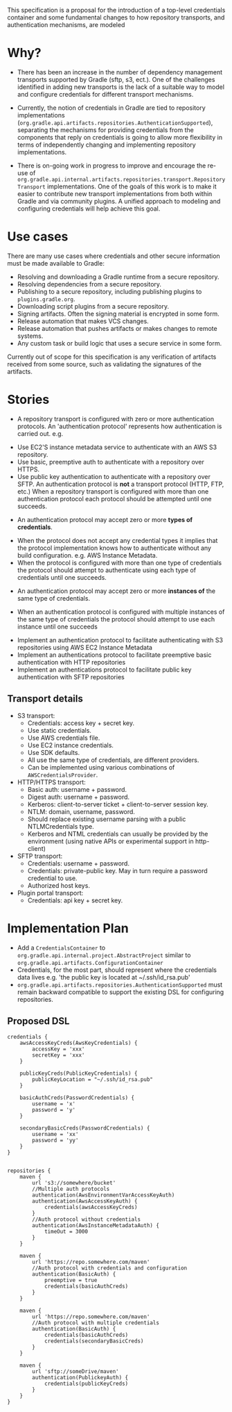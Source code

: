 This specification is a proposal for the introduction of a top-level credentials container and some fundamental changes to
how repository transports, and authentication mechanisms, are modeled

# Why?

* There has been an increase in the number of dependency management transports supported by Gradle (sftp, s3, ect.). One of the challenges identified in adding
 new transports is the lack of a suitable way to model and configure credentials for different transport mechanisms.

* Currently, the notion of credentials in Gradle are tied to repository implementations (`org.gradle.api.artifacts.repositories.AuthenticationSupported`), separating the mechanisms
 for providing credentials from the components that reply on credentials is going to allow more flexibility in terms of independently changing and implementing repository implementations.

* There is on-going work in progress to improve and encourage the re-use of `org.gradle.api.internal.artifacts.repositories.transport.RepositoryTransport` implementations. One of the goals of this work is to
make it easier to contribute new transport implementations from both within Gradle and via community plugins. A unified approach to modeling and configuring credentials will help achieve this goal.

# Use cases 

There are many use cases where credentials and other secure information must be made available to Gradle: 

* Resolving and downloading a Gradle runtime from a secure repository.
* Resolving dependencies from a secure repository.
* Publishing to a secure repository, including publishing plugins to `plugins.gradle.org`.
* Downloading script plugins from a secure repository. 
* Signing artifacts. Often the signing material is encrypted in some form.
* Release automation that makes VCS changes.
* Release automation that pushes artifacts or makes changes to remote systems. 
* Any custom task or build logic that uses a secure service in some form.

Currently out of scope for this specification is any verification of artifacts received from some source, such as validating the signatures of the artifacts.

# Stories

* A repository transport is configured with zero or more authentication protocols. An 'authentication protocol' represents how authentication is carried out. e.g.
 - Use EC2'S instance metadata service to authenticate with an AWS S3 repository.
 - Use basic, preemptive auth to authenticate with a repository over HTTPS.
 - Use public key authentication to authenticate with a repository over SFTP.
An authentication protocol is __not__ a transport protocol (HTTP, FTP, etc.)
When a repository transport is configured with more than one authentication protocol each protocol should be attempted until one succeeds.

* An authentication protocol may accept zero or more __types of credentials__.
 - When the protocol does not accept any credential types it implies that the protocol implementation knows how to authenticate without any build configuration. e.g. AWS Instance Metadata.
 - When the protocol is configured with more than one type of credentials the protocol should attempt to authenticate using each type of credentials until one succeeds.

* An authentication protocol may accept zero or more __instances of__ the same type of credentials.
 - When an authentication protocol is configured with multiple instances of the same type of credentials the protocol should attempt to use each instance until one succeeds

* Implement an authentication protocol to facilitate authenticating with S3 repositories using AWS EC2 Instance Metadata
* Implement an authentications protocol to facilitate preemptive basic authentication with HTTP repositories
* Implement an authentications protocol to facilitate public key authentication with SFTP repositories

## Transport details

* S3 transport:
    - Credentials: access key + secret key.
    - Use static credentials. 
    - Use AWS credentials file.
    - Use EC2 instance credentials.
    - Use SDK defaults.
    - All use the same type of credentials, are different providers. 
    - Can be implemented using various combinations of `AWSCredentialsProvider`.
* HTTP/HTTPS transport:
    - Basic auth: username + password.
    - Digest auth: username + password.
    - Kerberos: client-to-server ticket + client-to-server session key.
    - NTLM: domain, username, password.
    - Should replace existing username parsing with a public NTLMCredentials type.
    - Kerberos and NTML credentials can usually be provided by the environment (using native APIs or experimental support in http-client)
* SFTP transport:
    - Credentials: username + password.
    - Credentials: private-public key. May in turn require a password credential to use.
    - Authorized host keys.
* Plugin portal transport:
    - Credentials: api key + secret key.

# Implementation Plan

* Add a `CredentialsContainer` to `org.gradle.api.internal.project.AbstractProject` similar to `org.gradle.api.artifacts.ConfigurationContainer`
* Credentials, for the most part, should represent where the credentials data lives e.g. 'the public key is located at ~/.ssh/id_rsa.pub'
* `org.gradle.api.artifacts.repositories.AuthenticationSupported` must remain backward compatible to support the existing DSL for configuring repositories.

## Proposed DSL

```
credentials {
    awsAccessKeyCreds(AwsKeyCredentials) {
        accessKey = 'xxx'
        secretKey = 'xxx'
    }

    publicKeyCreds(PublicKeyCredentials) {
        publicKeyLocation = "~/.ssh/id_rsa.pub"
    }

    basicAuthCreds(PasswordCredentials) {
        username = 'x'
        password = 'y'
    }

    secondaryBasicCreds(PasswordCredentials) {
        username = 'xx'
        password = 'yy'
    }
}


repositories {
    maven {
        url 's3://somewhere/bucket'
        //Multiple auth protocols
        authentication(AwsEnvironmentVarAccessKeyAuth)
        authentication(AwsAccessKeyAuth) {
            credentials(awsAccessKeyCreds)
        }
        //Auth protocol without credentials
        authentication(AwsInstanceMetadataAuth) {
            timeOut = 3000
        }
    }

    maven {
        url 'https://repo.somewhere.com/maven'
        //Auth protocol with credentials and configuration
        authentication(BasicAuth) {
            preemptive = true
            credentials(basicAuthCreds)
        }
    }

    maven {
        url 'https://repo.somewhere.com/maven'
        //Auth protocol with multiple credentials
        authentication(BasicAuth) {
            credentials(basicAuthCreds)
            credentials(secondaryBasicCreds)
        }
    }

    maven {
        url 'sftp://someDrive/maven'
        authentication(PublickeyAuth) {
            credentials(publicKeyCreds)
        }
    }
}
```
